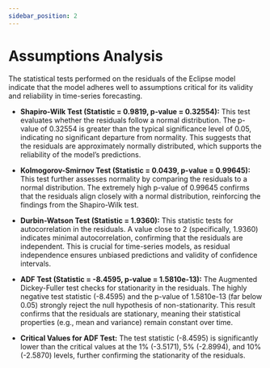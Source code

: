 ```yaml
---
sidebar_position: 2
---
```


# Assumptions Analysis

The statistical tests performed on the residuals of the Eclipse model indicate that the model adheres well to assumptions critical for its validity and reliability in time-series forecasting.

- **Shapiro-Wilk Test (Statistic = 0.9819, p-value = 0.32554):** This test evaluates whether the residuals follow a normal distribution. The p-value of 0.32554 is greater than the typical significance level of 0.05, indicating no significant departure from normality. This suggests that the residuals are approximately normally distributed, which supports the reliability of the model’s predictions.

- **Kolmogorov-Smirnov Test (Statistic = 0.0439, p-value = 0.99645):** This test further assesses normality by comparing the residuals to a normal distribution. The extremely high p-value of 0.99645 confirms that the residuals align closely with a normal distribution, reinforcing the findings from the Shapiro-Wilk test.

- **Durbin-Watson Test (Statistic = 1.9360):** This statistic tests for autocorrelation in the residuals. A value close to 2 (specifically, 1.9360) indicates minimal autocorrelation, confirming that the residuals are independent. This is crucial for time-series models, as residual independence ensures unbiased predictions and validity of confidence intervals.

- **ADF Test (Statistic = -8.4595, p-value = 1.5810e-13):** The Augmented Dickey-Fuller test checks for stationarity in the residuals. The highly negative test statistic (-8.4595) and the p-value of 1.5810e-13 (far below 0.05) strongly reject the null hypothesis of non-stationarity. This result confirms that the residuals are stationary, meaning their statistical properties (e.g., mean and variance) remain constant over time.

- **Critical Values for ADF Test:** The test statistic (-8.4595) is significantly lower than the critical values at the 1% (-3.5171), 5% (-2.8994), and 10% (-2.5870) levels, further confirming the stationarity of the residuals.

<div class="extra-space"></div>

